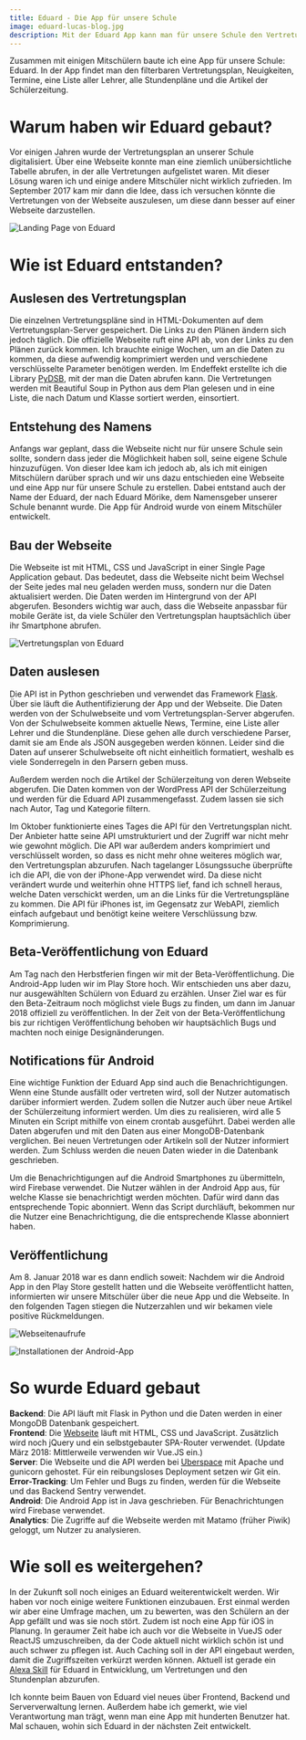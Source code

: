 ```yaml
---
title: Eduard - Die App für unsere Schule
image: eduard-lucas-blog.jpg
description: Mit der Eduard App kann man für unsere Schule den Vertretungsplan, aktuelle Nachrichten, die Stundenpläne und die Artikel der Schülerzeitung abrufen.
---
```


Zusammen mit einigen Mitschülern baute ich eine App für unsere Schule: Eduard. In der App findet man den filterbaren Vertretungsplan, Neuigkeiten, Termine, eine Liste aller Lehrer, alle Stundenpläne und die Artikel der Schülerzeitung.

# Warum haben wir Eduard gebaut?

Vor einigen Jahren wurde der Vertretungsplan an unserer Schule digitalisiert. Über eine Webseite konnte man eine ziemlich unübersichtliche Tabelle abrufen, in der alle Vertretungen aufgelistet waren. Mit dieser Lösung waren ich und einige andere Mitschüler nicht wirklich zufrieden. Im September 2017 kam mir dann die Idee, dass ich versuchen könnte die Vertretungen von der Webseite auszulesen, um diese dann besser auf einer Webseite darzustellen.

![Landing Page von Eduard](eduard-landing-page-lucas-hild.png)

# Wie ist Eduard entstanden?

## Auslesen des Vertretungsplan

Die einzelnen Vertretungspläne sind in HTML-Dokumenten auf dem Vertretungsplan-Server gespeichert. Die Links zu den Plänen ändern sich jedoch täglich. Die offizielle Webseite ruft eine API ab, von der Links zu den Plänen zurück kommen. Ich brauchte einige Wochen, um an die Daten zu kommen, da diese aufwendig komprimiert werden und verschiedene verschlüsselte Parameter benötigen werden. Im Endeffekt erstellte ich die Library [PyDSB](https://github.com/Lanseuo/pydsb), mit der man die Daten abrufen kann. Die Vertretungen werden mit Beautiful Soup in Python aus dem Plan gelesen und in eine Liste, die nach Datum und Klasse sortiert werden, einsortiert.

## Entstehung des Namens

Anfangs war geplant, dass die Webseite nicht nur für unsere Schule sein sollte, sondern dass jeder die Möglichkeit haben soll, seine eigene Schule hinzuzufügen. Von dieser Idee kam ich jedoch ab, als ich mit einigen Mitschülern darüber sprach und wir uns dazu entschieden eine Webseite und eine App nur für unsere Schule zu erstellen. Dabei entstand auch der Name der Eduard, der nach Eduard Mörike, dem Namensgeber unserer Schule benannt wurde. Die App für Android wurde von einem Mitschüler entwickelt.

## Bau der Webseite

Die Webseite ist mit HTML, CSS und JavaScript in einer Single Page Application gebaut. Das bedeutet, dass die Webseite nicht beim Wechsel der Seite jedes mal neu geladen werden muss, sondern nur die Daten aktualisiert werden. Die Daten werden im Hintergrund von der API abgerufen. Besonders wichtig war auch, dass die Webseite anpassbar für mobile Geräte ist, da viele Schüler den Vertretungsplan hauptsächlich über ihr Smartphone abrufen.

![Vertretungsplan von Eduard](screenshot-eduard.png)

## Daten auslesen

Die API ist in Python geschrieben und verwendet das Framework [Flask](/flask-uberspace). Über sie läuft die Authentifizierung der App und der Webseite. Die Daten werden von der Schulwebseite und vom Vertretungsplan-Server abgerufen. Von der Schulwebseite kommen aktuelle News, Termine, eine Liste aller Lehrer und die Stundenpläne. Diese gehen alle durch verschiedene Parser, damit sie am Ende als JSON ausgegeben werden können. Leider sind die Daten auf unserer Schulwebseite oft nicht einheitlich formatiert, weshalb es viele Sonderregeln in den Parsern geben muss.

Außerdem werden noch die Artikel der Schülerzeitung von deren Webseite abgerufen. Die Daten kommen von der WordPress API der Schülerzeitung und werden für die Eduard API zusammengefasst. Zudem lassen sie sich nach Autor, Tag und Kategorie filtern.

Im Oktober funktionierte eines Tages die API für den Vertretungsplan nicht. Der Anbieter hatte seine API umstrukturiert und der Zugriff war nicht mehr wie gewohnt möglich. Die API war außerdem anders komprimiert und verschlüsselt worden, so dass es nicht mehr ohne weiteres möglich war, den Vertretungsplan abzurufen. Nach tagelanger Lösungssuche überprüfte ich die API, die von der iPhone-App verwendet wird. Da diese nicht verändert wurde und weiterhin ohne HTTPS lief, fand ich schnell heraus, welche Daten verschickt werden, um an die Links für die Vertretungspläne zu kommen. Die API für iPhones ist, im Gegensatz zur WebAPI, ziemlich einfach aufgebaut und benötigt keine weitere Verschlüssung bzw. Komprimierung.

## Beta-Veröffentlichung von Eduard

Am Tag nach den Herbstferien fingen wir mit der Beta-Veröffentlichung. Die Android-App luden wir im Play Store hoch. Wir entschieden uns aber dazu, nur ausgewählten Schülern von Eduard zu erzählen. Unser Ziel war es für den Beta-Zeitraum noch möglichst viele Bugs zu finden, um dann im Januar 2018 offiziell zu veröffentlichen. In der Zeit von der Beta-Veröffentlichung bis zur richtigen Veröffentlichung behoben wir hauptsächlich Bugs und machten noch einige Designänderungen.

## Notifications für Android

Eine wichtige Funktion der Eduard App sind auch die Benachrichtigungen. Wenn eine Stunde ausfällt oder vertreten wird, soll der Nutzer automatisch darüber informiert werden. Zudem sollen die Nutzer auch über neue Artikel der Schülerzeitung informiert werden. Um dies zu realisieren, wird alle 5 Minuten ein Script mithilfe von einem crontab ausgeführt. Dabei werden alle Daten abgerufen und mit den Daten aus einer MongoDB-Datenbank verglichen. Bei neuen Vertretungen oder Artikeln soll der Nutzer informiert werden. Zum Schluss werden die neuen Daten wieder in die Datenbank geschrieben.

Um die Benachrichtigungen auf die Android Smartphones zu übermitteln, wird Firebase verwendet. Die Nutzer wählen in der Android App aus, für welche Klasse sie benachrichtigt werden möchten. Dafür wird dann das entsprechende Topic abonniert. Wenn das Script durchläuft, bekommen nur die Nutzer eine Benachrichtigung, die die entsprechende Klasse abonniert haben.

## Veröffentlichung

Am 8. Januar 2018 war es dann endlich soweit: Nachdem wir die Android App in den Play Store gestellt hatten und die Webseite veröffentlicht hatten, informierten wir unsere Mitschüler über die neue App und die Webseite. In den folgenden Tagen stiegen die Nutzerzahlen und wir bekamen viele positive Rückmeldungen.

![Webseitenaufrufe](analytics-eduard-website.png)

![Installationen der Android-App](analytics-eduard-android-app.png)

# So wurde Eduard gebaut

**Backend**: Die API läuft mit Flask in Python und die Daten werden in einer MongoDB Datenbank gespeichert.  
**Frontend**: Die [Webseite](https://eduard.gq) läuft mit HTML, CSS und JavaScript. Zusätzlich wird noch jQuery und ein selbstgebauter SPA-Router verwendet. (Update März 2018: Mittlerweile verwenden wir Vue.JS ein.)  
**Server**: Die Webseite und die API werden bei [Uberspace](/uberspace) mit Apache und gunicorn gehostet. Für ein reibungsloses Deployment setzen wir Git ein.  
**Error-Tracking**: Um Fehler und Bugs zu finden, werden für die Webseite und das Backend Sentry verwendet.  
**Android**: Die Android App ist in Java geschrieben. Für Benachrichtungen wird Firebase verwendet.  
**Analytics**: Die Zugriffe auf die Webseite werden mit Matamo (früher Piwik) geloggt, um Nutzer zu analysieren.

# Wie soll es weitergehen?

In der Zukunft soll noch einiges an Eduard weiterentwickelt werden. Wir haben vor noch einige weitere Funktionen einzubauen. Erst einmal werden wir aber eine Umfrage machen, um zu bewerten, was den Schülern an der App gefällt und was sie noch stört. Zudem ist noch eine App für iOS in Planung. In geraumer Zeit habe ich auch vor die Webseite in VueJS oder ReactJS umzuschreiben, da der Code aktuell nicht wirklich schön ist und auch schwer zu pflegen ist. Auch Caching soll in der API eingebaut werden, damit die Zugriffszeiten verkürzt werden können. Aktuell ist gerade ein [Alexa Skill](/alexa-skill-entwickeln) für Eduard in Entwicklung, um Vertretungen und den Stundenplan abzurufen.

Ich konnte beim Bauen von Eduard viel neues über Frontend, Backend und Serververwaltung lernen. Außerdem habe ich gemerkt, wie viel Verantwortung man trägt, wenn man eine App mit hunderten Benutzer hat. Mal schauen, wohin sich Eduard in der nächsten Zeit entwickelt.
